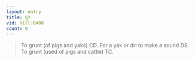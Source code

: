 ```yaml
---
layout: entry
title: ངུར་
vid: Hill:0408
count: 0
---
```

> To grunt (of pigs and yaks) CD\. For a yak or dri to make a sound DS\. To grunt (used of pigs and cattle) TC\.


